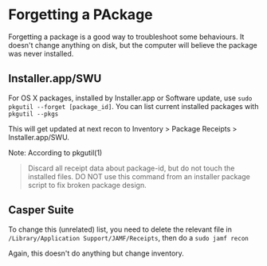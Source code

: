 # Forgetting a PAckage
Forgetting a package is a good way to troubleshoot some behaviours. It doesn't change anything on disk, but the computer will believe the package was never installed.

## Installer.app/SWU

For OS X packages, installed by Installer.app or Software update, use `sudo pkgutil --forget [package_id]`. You can list current installed packages with `pkgutil --pkgs`

This will get updated at next recon to Inventory > Package Receipts > Installer.app/SWU.

Note: According to pkgutil(1)
> Discard all receipt data about package-id, but do not touch the installed files.  DO NOT use this command from an installer package script to fix broken package design.

## Casper Suite

To change this (unrelated) list, you need to delete the relevant file in `/Library/Application Support/JAMF/Receipts`, then do a `sudo jamf recon`

Again, this doesn't do anything but change inventory.
